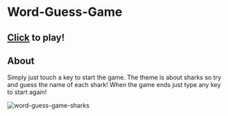 # Word-Guess-Game

## [Click](https://jmichael96.github.io/Word-Guess-Game/) to play!
## About
Simply just touch a key to start the game. The theme is about sharks so try and guess the name of each shark!
When the game ends just type any key to start again!

![word-guess-game-sharks](https://user-images.githubusercontent.com/40511023/48926320-82174880-ee92-11e8-8a4e-4e09d3fc4ca3.PNG)
